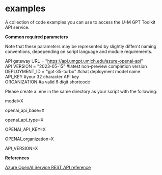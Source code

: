 # examples
A collection of code examples you can use to access the U-M GPT Toolkit API service.  

**Common required parameters**  
  
Note that these parameters may be represented by slightly differnt naming conventions, depepending on script language and module requirements.  
   
API gateway URL = "https://api.umgpt.umich.edu/azure-openai-api"  
API VERSION = "2023-05-15" #latest non-preview completion version  
DEPLOYMENT_ID = "gpt-35-turbo" #chat deployment model name  
API_KEY #your 32 character API key  
ORGANIZATION #a valid 6 digit shortcode  

Please create a .env in the same directory as your script with the following:


model=X

openai_api_base=X

openai_api_type=X

OPENAI_API_KEY=X

OPENAI_organization=X

API_VERSION=X

**References**  
  
[Azure OpenAI Service REST API reference](https://learn.microsoft.com/en-us/azure/ai-services/openai/reference)
